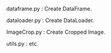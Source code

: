 dataframe.py : Create DataFrame. 


dataloader.py : Create DataLoader.    


ImageCrop.py : Create Cropped Image. 


utils.py : etc. 
